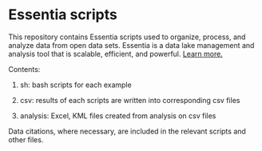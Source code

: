 # Essentia scripts
This repository contains Essentia scripts used to organize, process, and analyze data from open data sets. Essentia is a data lake management and analysis tool that is scalable, efficient, and powerful. [Learn more.](http://www.auriq.com/)

Contents:

1. sh: bash scripts for each example

2. csv: results of each scripts are written into corresponding csv files

3. analysis: Excel, KML files created from analysis on csv files

Data citations, where necessary, are included in the relevant scripts and other files.
